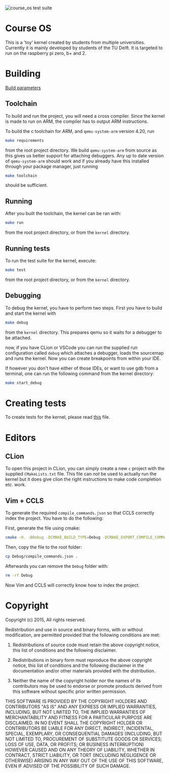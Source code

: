 ![course_os test suite](https://github.com/rellermeyer/course_os/workflows/course_os%20test%20suite/badge.svg)

# Course OS

This is a 'toy' kernel created by students from multiple universities.
Currently it is mainly developed by students of the TU Delft.
It is targeted to run on the raspberry pi zero, b+ and 2.

# Building

[Build parameters](kernel/README.md)

## Toolchain
To build and run the project, you will need a cross compiler. Since the kernel is made to run on ARM, the compiler has to output ARM instructions.

To build the c toolchain for ARM, and `qemu-system-arm` version 4.20, run
```bash
make requirements
```
from the root project directory. We build `qemu-system-arm` from source as this gives us better support
for attaching debuggers. Any up to date version of `qemu-system-arm` should work and if you already have this installed
through your package manager, just running
```bash
make toolchain
```
should be sufficient.

## Running

After you built the toolchain, the kernel can be ran with:
```bash
make run
```
from the root project directory, or from the `kernel` directory.

## Running tests

To run the test suite for the kernel, execute:

```bash
make test
```
from the root project directory, or from the `kernel` directory.


## Debugging

To debug the kernel, you have to perform two steps. First you have to build and start the kernel with
```bash
make debug
```

from the `kernel` directory. This prepares qemu so it waits for a debugger to be attached.

now, if you have CLion or VSCode you can run the supplied run configuration called `debug` which attaches a debugger, loads the sourcemap and runs the kernel. Now you can create breakpoints from within your IDE.

If however you don't have either of those IDEs, or want to use gdb from a terminal, one can run the following command from the kernel directory:
```bash
make start_debug
```

# Creating tests

To create tests for the kernel, please read [this](kernel/src/test/README.md) file.

# Editors

## CLion

To open this project in CLion, you can simply create a new `c` project with the supplied `CMakeLists.txt` file.
This file can *not* be used to actually run the kernel but it does give clion the right instructions to make code completion etc. work.

## Vim + CCLS

To generate the required `compile_commands.json` so that CCLS correctly index the project. You have to do the following:

First, generate the file using cmake:
```bash
cmake -H. -BDebug -DCMAKE_BUILD_TYPE=Debug -DCMAKE_EXPORT_COMPILE_COMMANDS=YES
```
Then, copy the file to the root folder:
```bash
cp Debug/compile_commands.json .
```

Afterwards you can remove the `Debug` folder with:
```bash
rm -rf Debug
```

Now Vim and CCLS will correctly know how to index the project.



# Copyright

Copyright (c) 2015, <OWNER>
 All rights reserved.

Redistribution and use in source and binary forms, with or without modification, are permitted provided that the following conditions are met:

1. Redistributions of source code must retain the above copyright notice, this list of conditions and the following disclaimer.

2. Redistributions in binary form must reproduce the above copyright notice, this list of conditions and the following disclaimer in the documentation and/or other materials provided with the distribution.

3. Neither the name of the copyright holder nor the names of its contributors may be used to endorse or promote products derived from this software without specific prior written permission.

THIS SOFTWARE IS PROVIDED BY THE COPYRIGHT HOLDERS AND CONTRIBUTORS "AS IS" AND ANY EXPRESS OR IMPLIED WARRANTIES, INCLUDING, BUT NOT LIMITED TO, THE IMPLIED WARRANTIES OF MERCHANTABILITY AND FITNESS FOR A PARTICULAR PURPOSE ARE DISCLAIMED. IN NO EVENT SHALL THE COPYRIGHT HOLDER OR CONTRIBUTORS BE LIABLE FOR ANY DIRECT, INDIRECT, INCIDENTAL, SPECIAL, EXEMPLARY, OR CONSEQUENTIAL DAMAGES (INCLUDING, BUT NOT LIMITED TO, PROCUREMENT OF SUBSTITUTE GOODS OR SERVICES; LOSS OF USE, DATA, OR PROFITS; OR BUSINESS INTERRUPTION) HOWEVER CAUSED AND ON ANY THEORY OF LIABILITY, WHETHER IN CONTRACT, STRICT LIABILITY, OR TORT (INCLUDING NEGLIGENCE OR OTHERWISE) ARISING IN ANY WAY OUT OF THE USE OF THIS SOFTWARE, EVEN IF ADVISED OF THE POSSIBILITY OF SUCH DAMAGE.

